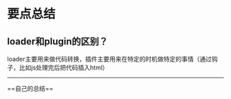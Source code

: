 # 要点总结

## loader和plugin的区别？

loader主要用来做代码转换，插件主要用来在特定的时机做特定的事情（通过钩子，比如js处理完后把代码插入html）

---

==自己的总结==
